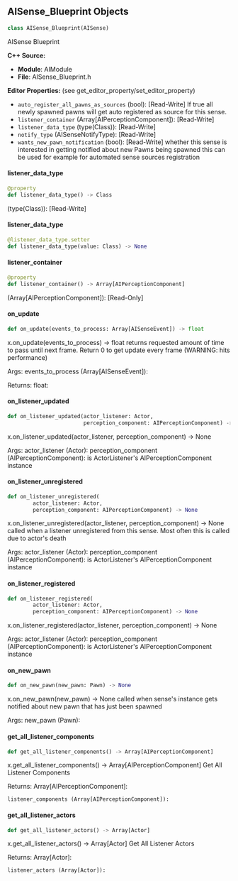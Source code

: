 ## AISense_Blueprint Objects

```python
class AISense_Blueprint(AISense)
```

AISense Blueprint

**C++ Source:**

- **Module**: AIModule
- **File**: AISense_Blueprint.h

**Editor Properties:** (see get_editor_property/set_editor_property)

- ``auto_register_all_pawns_as_sources`` (bool):  [Read-Write] If true all newly spawned pawns will get auto registered as source for this sense.
- ``listener_container`` (Array[AIPerceptionComponent]):  [Read-Write]
- ``listener_data_type`` (type(Class)):  [Read-Write]
- ``notify_type`` (AISenseNotifyType):  [Read-Write]
- ``wants_new_pawn_notification`` (bool):  [Read-Write] whether this sense is interested in getting notified about new Pawns being spawned
      this can be used for example for automated sense sources registration

<a id="unreal.AISense_Blueprint.listener_data_type"></a>

#### listener_data_type

```python
@property
def listener_data_type() -> Class
```

(type(Class)):  [Read-Write]

<a id="unreal.AISense_Blueprint.listener_data_type"></a>

#### listener_data_type

```python
@listener_data_type.setter
def listener_data_type(value: Class) -> None
```

<a id="unreal.AISense_Blueprint.listener_container"></a>

#### listener_container

```python
@property
def listener_container() -> Array[AIPerceptionComponent]
```

(Array[AIPerceptionComponent]):  [Read-Only]

<a id="unreal.AISense_Blueprint.on_update"></a>

#### on_update

```python
def on_update(events_to_process: Array[AISenseEvent]) -> float
```

x.on_update(events_to_process) -> float
returns requested amount of time to pass until next frame.
    Return 0 to get update every frame (WARNING: hits performance)

Args:
    events_to_process (Array[AISenseEvent]): 

Returns:
    float:

<a id="unreal.AISense_Blueprint.on_listener_updated"></a>

#### on_listener_updated

```python
def on_listener_updated(actor_listener: Actor,
                        perception_component: AIPerceptionComponent) -> None
```

x.on_listener_updated(actor_listener, perception_component) -> None


Args:
    actor_listener (Actor): 
    perception_component (AIPerceptionComponent): is ActorListener's AIPerceptionComponent instance

<a id="unreal.AISense_Blueprint.on_listener_unregistered"></a>

#### on_listener_unregistered

```python
def on_listener_unregistered(
        actor_listener: Actor,
        perception_component: AIPerceptionComponent) -> None
```

x.on_listener_unregistered(actor_listener, perception_component) -> None
called when a listener unregistered from this sense. Most often this is called due to actor's death

Args:
    actor_listener (Actor): 
    perception_component (AIPerceptionComponent): is ActorListener's AIPerceptionComponent instance

<a id="unreal.AISense_Blueprint.on_listener_registered"></a>

#### on_listener_registered

```python
def on_listener_registered(
        actor_listener: Actor,
        perception_component: AIPerceptionComponent) -> None
```

x.on_listener_registered(actor_listener, perception_component) -> None


Args:
    actor_listener (Actor): 
    perception_component (AIPerceptionComponent): is ActorListener's AIPerceptionComponent instance

<a id="unreal.AISense_Blueprint.on_new_pawn"></a>

#### on_new_pawn

```python
def on_new_pawn(new_pawn: Pawn) -> None
```

x.on_new_pawn(new_pawn) -> None
called when sense's instance gets notified about new pawn that has just been spawned

Args:
    new_pawn (Pawn):

<a id="unreal.AISense_Blueprint.get_all_listener_components"></a>

#### get_all_listener_components

```python
def get_all_listener_components() -> Array[AIPerceptionComponent]
```

x.get_all_listener_components() -> Array[AIPerceptionComponent]
Get All Listener Components

Returns:
    Array[AIPerceptionComponent]: 

    listener_components (Array[AIPerceptionComponent]):

<a id="unreal.AISense_Blueprint.get_all_listener_actors"></a>

#### get_all_listener_actors

```python
def get_all_listener_actors() -> Array[Actor]
```

x.get_all_listener_actors() -> Array[Actor]
Get All Listener Actors

Returns:
    Array[Actor]: 

    listener_actors (Array[Actor]):

<a id="unreal.AISense_Damage"></a>